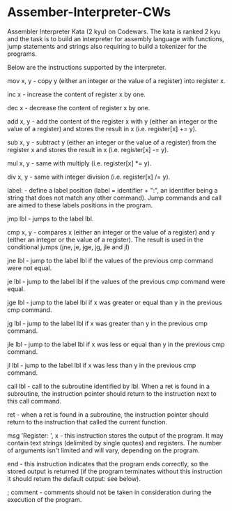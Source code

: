 # Assember-Interpreter-CWs

Assembler Interpreter Kata (2 kyu) on Codewars.
The kata is ranked 2 kyu and the task is to build an interpreter for assembly language with functions,
jump statements and strings also requiring to build a tokenizer for the programs.

Below are the instructions supported by the interpreter.

mov x, y - copy y (either an integer or the value of a register) into register x.

inc x - increase the content of register x by one.

dec x - decrease the content of register x by one.

add x, y - add the content of the register x with y (either an integer or the value of a register) and stores the result in x (i.e. register[x] += y).

sub x, y - subtract y (either an integer or the value of a register) from the register x and stores the result in x (i.e. register[x] -= y).

mul x, y - same with multiply (i.e. register[x] *= y).

div x, y - same with integer division (i.e. register[x] /= y).

label: - define a label position (label = identifier + ":", an identifier being a string that does not match any other command). Jump commands and call are aimed to these labels positions in the program.

jmp lbl - jumps to the label lbl.

cmp x, y - compares x (either an integer or the value of a register) and y (either an integer or the value of a register). The result is used in the conditional jumps (jne, je, jge, jg, jle and jl)

jne lbl - jump to the label lbl if the values of the previous cmp command were not equal.

je lbl - jump to the label lbl if the values of the previous cmp command were equal.

jge lbl - jump to the label lbl if x was greater or equal than y in the previous cmp command.

jg lbl - jump to the label lbl if x was greater than y in the previous cmp command.

jle lbl - jump to the label lbl if x was less or equal than y in the previous cmp command.

jl lbl - jump to the label lbl if x was less than y in the previous cmp command.

call lbl - call to the subroutine identified by lbl. When a ret is found in a subroutine, the instruction pointer should return to the instruction next to this call command.

ret - when a ret is found in a subroutine, the instruction pointer should return to the instruction that called the current function.

msg 'Register: ', x - this instruction stores the output of the program. It may contain text strings (delimited by single quotes) and registers. The number of arguments isn't limited and will vary, depending on the program.

end - this instruction indicates that the program ends correctly, so the stored output is returned (if the program terminates without this instruction it should return the default output: see below).

; comment - comments should not be taken in consideration during the execution of the program.
